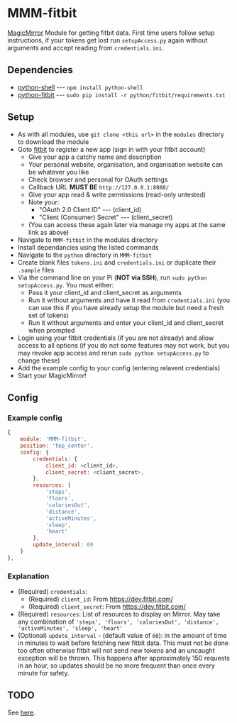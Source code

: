 MMM-fitbit
===
[MagicMirror](https://github.com/MichMich/MagicMirror) Module for getting fitbit data. First time users follow setup instructions, if your tokens get lost run `setupAccess.py` again without arguments and accept reading from `credentials.ini`.

Dependencies
---
* [python-shell](https://www.npmjs.com/package/python-shell) --- `npm install python-shell`
* [python-fitbit](https://github.com/orcasgit/python-fitbit) --- `sudo pip install -r python/fitbit/requirements.txt`

Setup
---
* As with all modules, use `git clone <this url>` in the `modules` directory to download the module
* Goto [fitbit](https://dev.fitbit.com/) to register a new app (sign in with your fitbit account)
    * Give your app a catchy name and description
    * Your personal website, organisation, and organisation website can be whatever you like
    * Check browser and personal for OAuth settings
    * Callback URL **MUST BE** `http://127.0.0.1:8080/`
    * Give your app read & write permissions (read-only untested)
    * Note your:
        * "OAuth 2.0 Client ID" --- (client_id)
        * "Client (Consumer) Secret" --- (client_secret)
    * (You can access these again later via manage my apps at the same link as above)
* Navigate to `MMM-fitbit` in the modules directory
* Install dependancies using the listed commands
* Navigate to the `python` directory in `MMM-fitbit`
* Create blank files `tokens.ini` and `credentials.ini` or duplicate their `.sample` files
* Via the command line on your Pi (**NOT via SSH**), run `sudo python setupAccess.py`. You must either:
    * Pass it your client_id and client_secret as arguments
    * Run it without arguments and have it read from `credentials.ini` (you can use this if you have already setup the module but need a fresh set of tokens)
    * Run it without arguments and enter your client_id and client_secret when prompted
* Login using your fitbit credentials (if you are not already) and allow access to all options (if you do not some features may not work, but you may revoke app access and rerun `sudo python setupAccess.py` to change these)
* Add the example config to your config (entering relavent credentials)
* Start your MagicMirror!

Config
---
### Example config
````javascript
{
	module: 'MMM-fitbit',
	position: 'top_center',
	config: {
		credentials: {
			client_id: <client_id>,
			client_secret: <client_secret>,
		},
		resources: [
			'steps',
			'floors',
			'caloriesOut',
			'distance',
			'activeMinutes',
			'sleep',
			'heart'
		],
		update_interval: 60
	}
},
````
### Explanation
* (Required) `credentials`:
	* (Required) `client_id`: From https://dev.fitbit.com/
	* (Required) `client_secret`: From https://dev.fitbit.com/
* (Required) `resources`: List of resources to display on Mirror. May take any combination of `'steps', 'floors', 'caloriesOut', 'distance', 'activeMinutes', 'sleep', 'heart'`
* (Optional) `update_interval` - (default value of `60`): in the amount of time in minutes to wait before fetching new fitbit data. This must not be done too often otherwise fitbit will not send new tokens and an uncaught exception will be thrown. This happens after approximately 150 requests in an hour, so updates should be no more frequent than once every minute for safety.

TODO
---
See [here](TODO.md).
